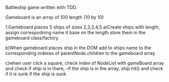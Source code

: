Battleship game written with TDD. 

Gameboard is an array of 100 length (10 by 10)

1.Gameboard places 5 ships of sizes 2,3,3,4,5
a)Create ships with length,  assign correspodning name it base on the length store them in the gameboard class/factory

b)When gameboard places ship in the DOM add to ships name to the corresponding indexes of parentNode.children to the gameboard array

c)when user click a square, check index of NodeList with gameBoard array and check if ship is in there, 
-if the ship is in the array, ship.hit() and check if it is sunk
if the ship is sunk 


<!-- const indexOfChild = Array.from(e.target.parentNode.children).indexOf(e.target) -->